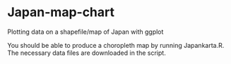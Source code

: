 # Japan-map-chart
Plotting data on a shapefile/map of Japan with ggplot

You should be able to produce a choropleth map by running Japankarta.R. The
necessary data files are downloaded in the script.